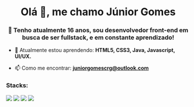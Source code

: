 <h1 align="center">Olá 👋, me chamo Júnior Gomes</h1>
<h3 align="center">📜 Tenho atualmente 16 anos, sou desenvolvedor front-end em busca de ser fullstack, e em constante aprendizado!</h3>

- 🌱 Atualmente estou aprendendo: **HTML5, CSS3, Java, Javascript, UI/UX.**

- 📫 Como me encontrar: **juniorgomescrg@outlook.com**


<h3 align="left">Stacks:</h3>
<p align="left"><img src="https://img.icons8.com/color/48/000000/html-5.png"/> <img src="https://img.icons8.com/color/48/000000/css3.png"/> <img src="https://img.icons8.com/color/48/000000/javascript.png"/> <img src="https://img.icons8.com/color/48/000000/java-coffee-cup-logo.png"/> </p>

